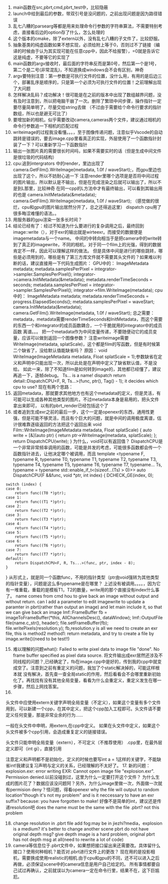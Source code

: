 1. main函数在src,pbrt,cmd,pbrt_test中，比较隐蔽
2. launch中给到最后的参数，带双引号是没问题的，之前出现问题是因为路径错误
3. 乱七八糟的parsearg等都是用来处理命令行参数的字符串算法，不需要特别考虑，直接看后边的option存了什么，怎么处理的
4. 这个版本的cmake，除了extern以外，没有乱七八糟的子文件了，比较舒服。
5. 抽象基类的纯虚函数如果不想实现，必须给附上等于0，否则过不了链接（编译的时候由于认为其实现可能在任意cpp中，因此不给报警），=0就是告诉它这是纯虚，不要等它的实现了
6. main函数的argv接收时，最后面的字符串反而是第0号，然后第一个是1号，第二个是二号(非常混乱)，不知道换成windows会不会有区别，神奇
7. argv要特别注意：第一参数是可执行文件的位置，没什么用，有用的是后边三个，部署乱序是顺序的，只是第一个必须为可执行文件的位置！之前理解出现了大问题
8. 怎样解决乱码？成功解决！很可能是在之前的版本中出现了数组越界问题，没有及时注意到，所以把电脑干崩了一次。删除了繁琐中间步骤，操作指针一定要尽量简单明了，尽量交给string去做
   （不过由于需要给个命令行要求的指针数组，所以也是避无可比了）
9.  要增加新的相机，似乎需要改动camera,cameras两个文件，建议通过相机的命令行参数追一下相机的匹配过程
10. writeimage的过程我没看懂。。。，至于图像传递问题，注意似乎Vscode的自动跳转是错误的，要去image.cpp里看真正的实现，外层使用了一个函数指针封装了一下？可以重新学习一下函数指针
11. 输出一张图片真的需要很长时间吗，如果不需要实时的话（但是生成中间文件是很垃圾的代码结构）
12. cpu:追到intergrators 中的render，里边出现了camera.GetFilm().WriteImage(metadata, 1.0f / waveStart);，而gpu里边也出现了这个，所以不妨耐心追一下
    注意render里哪个选项是是否将中间过程的图片输出，所以默认是不输出，但是在完成渲染之后就可以输出了，所以不是到L那里，比较神奇
    在同一cpp的L方法中才有最终输出，可以看到其输出用的也是
    camera.InitMetadata(&metadata);
    camera.GetFilm().WriteImage(metadata, 1.0f / waveStart);
    （感觉做的很烂，cpu和gpu的图片输出居然分开了，总之还得追这里）
    dispatch cpu用了很多晦涩难懂的语法。。
13. 用服务器的gpu渲染一张多长时间？
14. 结论已经有了：经过不知道为什么要进行的复杂调用之后，最终回到image::write（），对于exr的输出就是wirteexr。而接受的数据便是imagemetadata与一个name。
    中间的中转向相当于是把camera中的write转到了真正的imagewrite，不同的相机，对于同一个film上的光强，得到的数据肯定不一样，因此可以理解这样的做法。
    但是具体中间是进行的哪些跳转，哪些是必须用到的，哪些是有了第三方库文件就不需要其头文件的？如果难以判断的话，建议直接用一下代码生成图片：
   GPU中的：
    ImageMetadata metadata;
    metadata.samplesPerPixel = integrator->sampler.SamplesPerPixel();
    integrator->camera.InitMetadata(&metadata);
    metadata.renderTimeSeconds = seconds;
    metadata.samplesPerPixel = integrator->sampler.SamplesPerPixel();
    integrator->film.WriteImage(metadata);
   cpu中的：
    ImageMetadata metadata;
    metadata.renderTimeSeconds = progress.ElapsedSeconds();
    metadata.samplesPerPixel = waveStart;
    camera.InitMetadata(&metadata);
    camera.GetFilm().WriteImage(metadata, 1.0f / waveStart);
   总之需要：metadata，metadata需要renderTimeSeconds和InitMetadata，而这个需要的东西一个和integrator的成员函数耦合，一个干脆就用的integrator中的成员函数
   离谱。。。
   把一个metadata作为中间变量传递，不要随便动它的成员变量，应该可以做到返回一个图像参数？
   注意writeimage需要WriteImage(metadata, splatScale)，这个都是film的写函数，但是有时候第二个缺省了，没给默认值能缺省吗？
   原因：    void WriteImage(ImageMetadata metadata, Float splatScale = 1);参数缺省在定义和声明中只能出现一次，所以此处是在声明中定义了缺省默认值，不是没给。
   如此一来，除了不知道film是如何转到image的，其他都已经懂了，建议再追一下，逐帧debug。
   Ts... is a name!
   dispatch
        return detail::DispatchCPU<F, R, Ts...>(func, ptr(), Tag() - 1); it decides which cpu to use?
   现在有两个思路：
   1. 返回metadata，那就要求其他地方也有这个metadata的定义，但是灵活，有可能可以生成各种其他类型的图片。不过metadata本身是易用的，把头文件拿出来即可，
   以有的pbrt_render已经包括这个了
   2. 或者追到生成exr之前的最后一步，这个一定是openexr的东西，通用性更强，但是可能不够灵活，而且有个巨大的问题，就是中间的调用极度离谱，估计很难靠逐级返回的方法把这个返回出来
void Film::WriteImage(ImageMetadata metadata, Float splatScale) {
    auto write = [&](auto ptr) { return ptr->WriteImage(metadata, splatScale); };
    return DispatchCPU(write);
}
为什么，void可以有返回值？
DispatchCPU是一个非常非常频率调用的函数，可能是并发的考虑，可能很多函数都会传一个函数指针进去，让他决定哪个被调用，而且
template <typename F, typename R, typename T0, typename T1, typename T2, typename T3,
          typename T4, typename T5, typename T6, typename T7, typename... Ts,
          typename = typename std::enable_if_t<(sizeof...(Ts) > 0)>>
auto DispatchCPU(F &&func, void *ptr, int index) {
    DCHECK_GE(index, 0);

    switch (index) {
    case 0:
        return func((T0 *)ptr);
    case 1:
        return func((T1 *)ptr);
    case 2:
        return func((T2 *)ptr);
    case 3:
        return func((T3 *)ptr);
    case 4:
        return func((T4 *)ptr);
    case 5:
        return func((T5 *)ptr);
    case 6:
        return func((T6 *)ptr);
    case 7:
        return func((T7 *)ptr);
    default:
        return DispatchCPU<F, R, Ts...>(func, ptr, index - 8);
    }
}
从形式上，就是同一个函数func，不用的指针类型（ptr由void强转为其他类型的指针变量），问题是这么多typename是在哪里？
上述没有被调用。。。。，因为它有一堆重载，重载的是模板T1，T2的数量，write用的那个直接没有index什么事了。
name comes from cmd
hou to give back an image without output and without return.
can I add a parameter to edit imagewrite to update a paramter in pbrt(rather than output an image) and let main include it, so that we can give back an image
        Imf::FrameBuffer fb = imageToFrameBuffer(*this, AllChannelsDesc(), dataWindow);
        Imf::OutputFile file(name.c_str(), header);
        file.setFrameBuffer(fb);
        file.writePixels(resolution.y);
      fb,resolution.y is all we need to create an exr file, this is method2
      method1: return metadata, and try to create a file by image.write()(need to be test!!)


  
  15. 难以理解的问题what():  Failed to write pixel data to image file "done". No frame buffer specified as pixel data source.
   将文件输出成exr居然还涉及不同线程的问题？,已经确定了，fb在image.cpp中是好的，传到我的cpp中就变成空了。注意到之前有重定义的问题，我加了个static解决掉的，可能这样根本就
   没有解决，首先查一查全局static的作用，然后看看会不会哪里重新初始化了。再找找有没有其他全局变量，看看为什么会重定义，重定义发生在哪一步骤，然后上网找答案。
16. 
头文件中应使用extern关键字声明全局变量（不定义），如果这个变量有多个文件用到，可以新建一个cpp，在其中定义，把这个cpp加入工程即可。头文件请不要定义任何变量，那是非常业余的行为……

一般在头文件中申明，用extern,在cpp中定义。 如果在头文件中定义，如果这个头文件被多个cpp引用，会造成重复定义的链接错误。

头文件只能申明全局变量（extern），不可定义（不推荐使用）    .cpp里，在最外层定义即可（int gi），直接引用

注意定义和声明都不是初始化，定义的时候也要写int a = 1这样的关键字，不能缺省int!我建议复习声明与定义的关系，已经理解的不太好了。
17. 新的问题： explosion.exr: error writing EXR: Cannot open image file "explosion.exr". Permission denied.以前没碰到过，这里为什么一定要打开这个文件？
    为什么生成的图片花了？数据应该没问题阿？另外，为什么image里做一次，外面做一次就有permision deny？怪问题，得看openexr
    why the file will output to random location"though it's not my problem" and is it neccessary to have an exr suffix?
    because: you have forgotten to make!
    好像不是简单的int，建议还是传递resolution吧
    does the name must be the same with the file .pbrt? not this problem
    
18. change resolution in .pbrt file
    add fog:may be in jiezhi?media，explosion is a medium? it's better to change another scene
    pbrt do not have original depth msg?
    give depth image is a hard problem, original pbrt has not depth msg at all(need to rewrite a lot of code)
19. camera等信息位于.pbrt文件中，如果想把接口留出来还需要改。具体留什么接口？使用何种相机？能否对.pbrt进行文件上的更改？
    现在用的是投影相机，需要换成使用realistic的相机.由于cpu和gpu的不同，还不可以进入之后再做，必须保证scene中的camera信息是用户自己给定的。
    所有事情都要自己试过再确认，之前就误以为camera一定在命令行里，结果不在，这下巨尴尬。